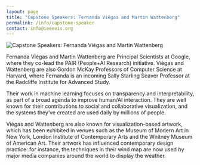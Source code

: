 ```yaml
---
layout: page
title: "Capstone Speakers: Fernanda Viégas and Martin Wattenberg"
permalink: /info/capstone-speaker
contact: info@ieeevis.org
---
```


<img src="/year/2020/assets/carousel/fm_hi.jpg"
     alt="Capstone Speakers: Fernanda Viégas and Martin Wattenberg" />
<br/>

Fernanda Viégas and Martin Wattenberg are Principal Scientists at Google, where they co-lead the PAIR (People+AI Research) initiative. Viégas and Wattenberg are also Gordon McKay Professors of Computer Science at Harvard, where Fernanda is an incoming Sally Starling Seaver Professor at the Radcliffe Institute for Advanced Study. 
 
Their work in machine learning focuses on transparency and interpretability, as part of a broad agenda to improve human/AI interaction. They are well known for their contributions to social and collaborative visualization, and the systems they’ve created are used daily by millions of people. 
 
Viégas and Wattenberg are also known for visualization-based artwork, which has been exhibited in venues such as the Museum of Modern Art in New York, London Institute of Contemporary Arts and the Whitney Museum of American Art. Their artwork has influenced contemporary design practice: for instance, the techniques in their wind map are now used by major media companies around the world to display the weather.